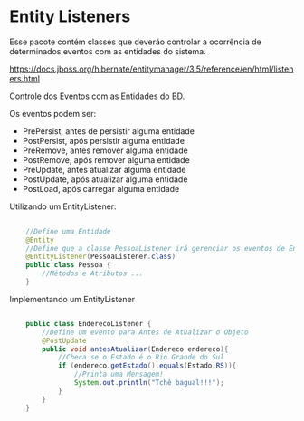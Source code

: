# Entity Listeners #
Esse pacote contém classes que deverão controlar a ocorrência de determinados eventos com as
entidades do sistema.
 
https://docs.jboss.org/hibernate/entitymanager/3.5/reference/en/html/listeners.html

Controle dos Eventos com as Entidades do BD.

Os eventos podem ser:

* PrePersist, antes de persistir alguma entidade 
* PostPersist, após persistir alguma entidade
* PreRemove, antes remover alguma entidade
* PostRemove, após remover alguma entidade
* PreUpdate, antes atualizar alguma entidade
* PostUpdate, após atualizar alguma entidade
* PostLoad, após carregar alguma entidade

Utilizando um EntityListener:

```java
	
	//Define uma Entidade
	@Entity
	//Define que a classe PessoaListener irá gerenciar os eventos de Entidades
	@EntityListener(PessoaListener.class)
	public class Pessoa {
		//Métodos e Atributos ...
	}

```

Implementando um EntityListener

```java

	public class EnderecoListener {
		//Define um evento para Antes de Atualizar o Objeto
		@PostUpdate
		public void antesAtualizar(Endereco endereco){
			//Checa se o Estado é o Rio Grande do Sul
			if (endereco.getEstado().equals(Estado.RS)){
				//Printa uma Mensagem!
				System.out.println("Tchê bagual!!!");
			}
		}
	}
	
```